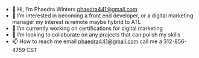 - 👋 Hi, I’m Phaedra Winters phaedra441@gmail.com
- 👀 I’m interested in becoming a front end developer, or a digital marketing manager my interest is remote maybe hybrid to ATL
- 🌱 I’m currently working on certifications for digital marketing
- 💞️ I’m looking to collaborate on any projects that can polish my skills
- 📫 How to reach me email phaedra441@gmail.com call me a 312-856-4759 CST

<!---
phaedra441/phaedra441 is a ✨ special ✨ repository because its `README.md` (this file) appears on your GitHub profile.
You can click the Preview link to take a look at your changes.
--->
